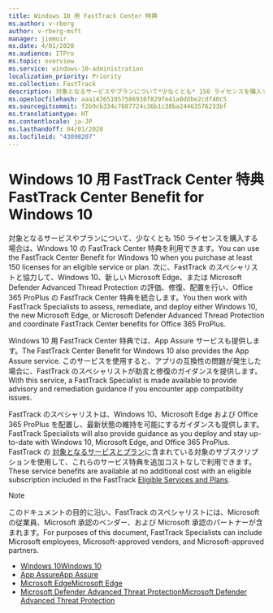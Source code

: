 ```yaml
---
title: Windows 10 用 FastTrack Center 特典
ms.author: v-rberg
author: v-rberg-msft
manager: jimmuir
ms.date: 4/01/2020
ms.audience: ITPro
ms.topic: overview
ms.service: windows-10-administration
localization_priority: Priority
ms.collection: FastTrack
description: 対象となるサービスやプランについて*少なくとも* 150 ライセンスを購入する場合は、Windows 10 用 FastTrack Center 特典を利用できます。
ms.openlocfilehash: aaa143651057586938f829fe41a0ddbe2cdf40c5
ms.sourcegitcommit: f2b9cb334c7687724c36b1c38ba24463576233bf
ms.translationtype: HT
ms.contentlocale: ja-JP
ms.lasthandoff: 04/01/2020
ms.locfileid: "43098207"
---
```

# <a name="fasttrack-center-benefit-for-windows-10"></a><span data-ttu-id="c1cc0-103">Windows 10 用 FastTrack Center 特典</span><span class="sxs-lookup"><span data-stu-id="c1cc0-103">FastTrack Center Benefit for Windows 10</span></span>

<span data-ttu-id="c1cc0-104">対象となるサービスやプランについて、少なくとも 150 ライセンスを購入する場合は、Windows 10 の FastTrack Center 特典を利用できます。</span><span class="sxs-lookup"><span data-stu-id="c1cc0-104">You can use the FastTrack Center Benefit for Windows 10 when you purchase at least 150 licenses for an eligible service or plan.</span></span> <span data-ttu-id="c1cc0-105">次に、FastTrack のスペシャリストと協力して、Windows 10、新しい Microsoft Edge、または Microsoft Defender Advanced Thread Protection の評価、修復、配置を行い、Office 365 ProPlus の FastTrack Center 特典を統合します。</span><span class="sxs-lookup"><span data-stu-id="c1cc0-105">You then work with FastTrack Specialists to assess, remediate, and deploy either Windows 10, the new Microsoft Edge, or Microsoft Defender Advanced Thread Protection and coordinate FastTrack Center benefits for Office 365 ProPlus.</span></span> 

<span data-ttu-id="c1cc0-106">Windows 10 用 FastTrack Center 特典では、App Assure サービスも提供します。</span><span class="sxs-lookup"><span data-stu-id="c1cc0-106">The FastTrack Center Benefit for Windows 10 also provides the App Assure service.</span></span> <span data-ttu-id="c1cc0-107">このサービスを使用すると、アプリの互換性の問題が発生した場合に、FastTrack のスペシャリストが助言と修復のガイダンスを提供します。</span><span class="sxs-lookup"><span data-stu-id="c1cc0-107">With this service, a FastTrack Specialist is made available to provide advisory and remediation guidance if you encounter app compatibility issues.</span></span> 

<span data-ttu-id="c1cc0-108">FastTrack のスペシャリストは、Windows 10、Microsoft Edge および Office 365 ProPlus を配置し、最新状態の維持を可能にするガイダンスも提供します。</span><span class="sxs-lookup"><span data-stu-id="c1cc0-108">FastTrack Specialists will also provide guidance as you deploy and stay up-to-date with Windows 10, Microsoft Edge, and Office 365 ProPlus.</span></span> <span data-ttu-id="c1cc0-109">FastTrack の [対象となるサービスとプラン](M365-eligible-services-and-plans.md)に含まれている対象のサブスクリプションを使用して、これらのサービス特典を追加コストなしで利用できます。</span><span class="sxs-lookup"><span data-stu-id="c1cc0-109">These service benefits are available at no additional cost with an eligible subscription included in the FastTrack [Eligible Services and Plans](M365-eligible-services-and-plans.md).</span></span>
  
> [!NOTE]
> <span data-ttu-id="c1cc0-110">このドキュメントの目的に沿い、FastTrack のスペシャリストには、Microsoft の従業員、Microsoft 承認のベンダー、および Microsoft 承認のパートナーが含まれます。</span><span class="sxs-lookup"><span data-stu-id="c1cc0-110">For purposes of this document, FastTrack Specialists can include Microsoft employees, Microsoft-approved vendors, and Microsoft-approved partners.</span></span> 
    
- [<span data-ttu-id="c1cc0-111">Windows 10</span><span class="sxs-lookup"><span data-stu-id="c1cc0-111">Windows 10</span></span>](Win-10-windows-10.md)
- [<span data-ttu-id="c1cc0-112">App Assure</span><span class="sxs-lookup"><span data-stu-id="c1cc0-112">App Assure</span></span>](Win-10-app-assure.md)
- [<span data-ttu-id="c1cc0-113">Microsoft Edge</span><span class="sxs-lookup"><span data-stu-id="c1cc0-113">Microsoft Edge</span></span>](Win-10-microsoft-edge.md)
- [<span data-ttu-id="c1cc0-114">Microsoft Defender Advanced Threat Protection</span><span class="sxs-lookup"><span data-stu-id="c1cc0-114">Microsoft Defender Advanced Threat Protection</span></span>](Win-10-microsoft-defender-atp.md)

